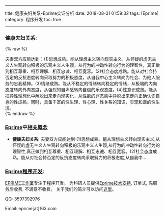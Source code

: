 
---
title: 健康夫妇关系-Eprime实证分析
date: 2018-08-31 01:59:32
tags: [Eprime]
category: 程序开发
toc: true

---



<span></span>
<!-- more -->



### 健康夫妇关系:

{% raw %}
<div class="p1">夫妻双方应能达到：(1)思想成熟。能从理想主义转向现实主义，从怀疑的虚无主义人生观转向积极的乐观主义人生观，从行为的冲动性转向行为的理智性，真正做到相互尊重、相互理解、相互忠诚、相互宽容。(2)社会态度成熟。能从对社会持否定的反抗态度转向采取努力的积极态度，从自我中心主义转向为社会、为他人服务的忘我精神。(3)情绪成熟。能从不稳定的情绪转向稳定的情绪，从极端的内向态度转向外向态度，从强烈的自卑感转向自信的乐观态度。(4)性意识成熟。能从把异性理想化中解脱出来走向现实化，从性欲的罪恶感中挣脱出来走向正确认识自身的性成熟。同时，具备丰富的性生理、性心理、性关系的知识，实现和谐的性生活。</div>
{% endraw %}



### [Eprime](/tags/Eprime/)中[相关概念](/categories/程序开发)

- **健康夫妇关系**: 夫妻双方应能达到:(1)思想成熟。能从理想主义转向现实主义,从怀疑的虚无主义人生观转向积极的乐观主义人生观,从行为的冲动性转向行为的理智性,真正做到相互尊重、相互理解、相互忠诚、相互宽容。(2)社会态度成熟。能从对社会持否定的反抗态度转向采取努力的积极态度,从自我中...




### [Eprime](/tags/Eprime/)[程序开发](/categories/程序开发/):
[EPRIME工作室](http://eprime.cn/)专注于程序开发。
为科研人员提供[Eprime技术支持](http://eprime.cn/2018/08/17/关于EPRIME工作室/), 订单式, 先服务后收费, 不满意不收费。
关于我们的简介可以访问[这里](http://eprime.cn/2018/08/17/关于EPRIME工作室/)。

QQ: 3597392976

Email: eprime[at]163.com


